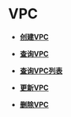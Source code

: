 # VPC<a name="ZH-CN_TOPIC_0020090599"></a>

-   **[创建VPC](创建VPC.md)**  

-   **[查询VPC](查询VPC.md)**  

-   **[查询VPC列表](查询VPC列表.md)**  

-   **[更新VPC](更新VPC.md)**  

-   **[删除VPC](删除VPC.md)**  


